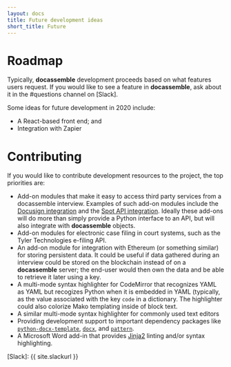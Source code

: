 ```yaml
---
layout: docs
title: Future development ideas
short_title: Future
---
```


# Roadmap

Typically, **docassemble** development proceeds based on what features
users request.  If you would like to see a feature in **docassemble**,
ask about it in the #questions channel on [Slack].

Some ideas for future development in 2020 include:

* A React-based front end; and
* Integration with Zapier

# Contributing

If you would like to contribute development resources to the project,
the top priorities are:

* Add-on modules that make it easy to access third party services from
  a docassemble interview.  Examples of such add-on modules include
  the [Docusign integration] and the [Spot API integration].  Ideally
  these add-ons will do more than simply provide a Python interface to
  an API, but will also integrate with **docassemble** objects.
* Add-on modules for electronic case filing in court systems, such as
  the Tyler Technologies e-filing API.
* An add-on module for integration with Ethereum (or something
  similar) for storing persistent data.  It could be useful if data
  gathered during an interview could be stored on the blockchain
  instead of on a **docassemble** server; the end-user would then own
  the data and be able to retrieve it later using a key.
* A multi-mode syntax highlighter for CodeMirror that recognizes YAML
  as YAML but recogizes Python when it is embedded in YAML (typically,
  as the value associated with the key `code` in a dictionary.  The
  highlighter could also colorize Mako templating inside of block
  text.
* A similar multi-mode syntax highlighter for commonly used text editors
* Providing development support to important dependency packages like
  [`python-docx-template`], [`docx`], and [`pattern`].
* A Microsoft Word add-in that provides [Jinja2] linting and/or syntax
  highlighting.

[Jinja2]: https://jinja.palletsprojects.com/en/3.0.x/
[`pattern`]: https://github.com/clips/pattern/wiki
[`python-docx-template`]: https://docxtpl.readthedocs.io/en/latest/
[`docx`]: https://python-docx.readthedocs.io/en/latest/
[Docusign integration]: https://github.com/radiant-law/docassemble-docusign
[Spot API integration]: https://github.com/jhpyle/docassemble-spot
[Slack]: {{ site.slackurl }}
